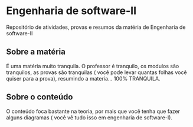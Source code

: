 # Engenharia de software-II

Repositório de atividades, provas e resumos  da matéria de Engenharia de software-II


## Sobre a matéria

É uma matéria muito tranquila. O professor é tranquilo, os modulos são tranquilos, as provas são tranquilas ( você pode levar quantas folhas você quiser para a prova), resumindo a materia... 100% TRANQUILA.


## Sobre o conteúdo

O conteúdo foca bastante na teoria, por mais que você tenha que fazer alguns diagramas ( você vê tudo isso em engenharia de software-I).

